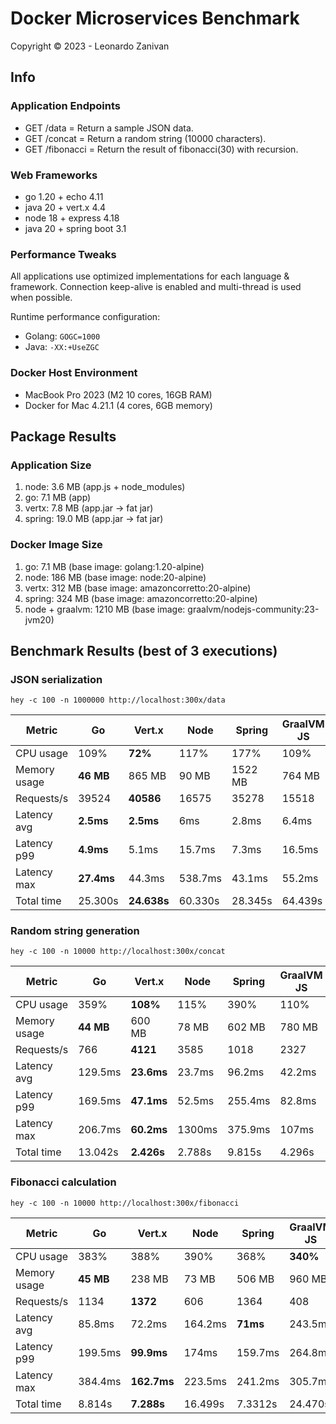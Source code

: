 # Docker Microservices Benchmark

Copyright © 2023 - Leonardo Zanivan

## Info

### Application Endpoints

- GET /data       = Return a sample JSON data.
- GET /concat     = Return a random string (10000 characters).
- GET /fibonacci  = Return the result of fibonacci(30) with recursion.

### Web Frameworks

- go 1.20 + echo 4.11
- java 20 + vert.x 4.4
- node 18 + express 4.18
- java 20 + spring boot 3.1

### Performance Tweaks

All applications use optimized implementations for each language & framework.
Connection keep-alive is enabled and multi-thread is used when possible.

Runtime performance configuration:
- Golang: `GOGC=1000`
- Java: `-XX:+UseZGC`

### Docker Host Environment

- MacBook Pro 2023 (M2 10 cores, 16GB RAM)
- Docker for Mac 4.21.1 (4 cores, 6GB memory)

## Package Results

### Application Size

1. node: 3.6 MB (app.js + node_modules)
2. go: 7.1 MB (app)
3. vertx: 7.8 MB (app.jar -> fat jar)
4. spring: 19.0 MB (app.jar -> fat jar)

### Docker Image Size

1. go: 7.1 MB (base image: golang:1.20-alpine)
2. node: 186 MB (base image: node:20-alpine)
3. vertx: 312 MB (base image: amazoncorretto:20-alpine)
4. spring: 324 MB (base image: amazoncorretto:20-alpine)
5. node + graalvm: 1210 MB (base image: graalvm/nodejs-community:23-jvm20)

## Benchmark Results (best of 3 executions)

### JSON serialization

``hey -c 100 -n 1000000 http://localhost:300x/data``

| Metric        | Go         | Vert.x      | Node     | Spring  | GraalVM JS |
|---|---|---|---|---|---|
| CPU usage     | 109%       | **72%**     | 117%     | 177%    | 109%       |
| Memory usage  | **46 MB**  | 865 MB      | 90 MB    | 1522 MB | 764 MB     |
| Requests/s    | 39524      | **40586**   | 16575    | 35278   | 15518      |  
| Latency avg   | **2.5ms**  | **2.5ms**   | 6ms      | 2.8ms   | 6.4ms      | 
| Latency p99   | **4.9ms**  | 5.1ms       | 15.7ms   | 7.3ms   | 16.5ms     | 
| Latency max   | **27.4ms** | 44.3ms      | 538.7ms  | 43.1ms  | 55.2ms     | 
| Total time    | 25.300s    | **24.638s** | 60.330s  | 28.345s | 64.439s    | 

### Random string generation 

``hey -c 100 -n 10000 http://localhost:300x/concat``

| Metric        | Go        | Vert.x      | Node     | Spring  | GraalVM JS |
|---|---|---|---|---|---|
| CPU usage     | 359%      | **108%**    | 115%     | 390%    | 110%       | 
| Memory usage  | **44 MB** | 600 MB      | 78 MB    | 602 MB  | 780 MB     | 
| Requests/s    | 766       | **4121**    | 3585     | 1018    | 2327       | 
| Latency avg   | 129.5ms   | **23.6ms**  | 23.7ms   | 96.2ms  | 42.2ms     | 
| Latency p99   | 169.5ms   | **47.1ms**  | 52.5ms   | 255.4ms | 82.8ms     | 
| Latency max   | 206.7ms   | **60.2ms**  | 1300ms   | 375.9ms | 107ms      | 
| Total time    | 13.042s   | **2.426s**  | 2.788s   | 9.815s  | 4.296s     | 

### Fibonacci calculation

``hey -c 100 -n 10000 http://localhost:300x/fibonacci``

| Metric        | Go        | Vert.x      | Node     | Spring   | GraalVM JS |
|---|---|---|---|---|---|
| CPU usage     | 383%      | 388%        | 390%     | 368%     | **340%**   | 
| Memory usage  | **45 MB** | 238 MB      | 73 MB    | 506 MB   | 960 MB     | 
| Requests/s    | 1134      | **1372**    | 606      | 1364     | 408        | 
| Latency avg   | 85.8ms    | 72.2ms      | 164.2ms  | **71ms** | 243.5ms    | 
| Latency p99   | 199.5ms   | **99.9ms**  | 174ms    | 159.7ms  | 264.8ms    | 
| Latency max   | 384.4ms   | **162.7ms** | 223.5ms  | 241.2ms  | 305.7ms    | 
| Total time    | 8.814s    | **7.288s**  | 16.499s  | 7.3312s  | 24.470s    | 
